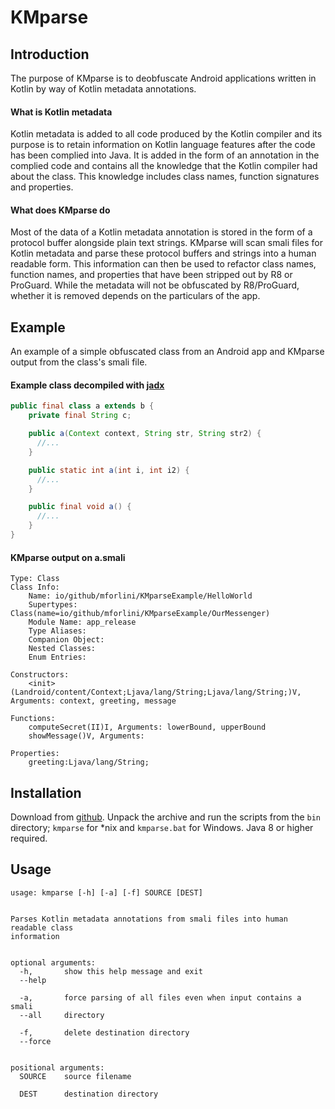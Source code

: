# KMparse

## Introduction

The purpose of KMparse is to deobfuscate Android applications written in Kotlin by way of Kotlin metadata annotations.

#### What is Kotlin metadata

Kotlin metadata is added to all code produced by the Kotlin compiler and its purpose is to retain information on Kotlin language features after the code has been complied into Java.
It is added in the form of an annotation in the complied code and contains all the knowledge that the Kotlin compiler had about the class.
This knowledge includes class names, function signatures and properties.

#### What does KMparse do

Most of the data of a Kotlin metadata annotation is stored in the form of a protocol buffer alongside plain text strings.
KMparse will scan smali files for Kotlin metadata and parse these protocol buffers and strings into a human readable form.
This information can then be used to refactor class names, function names, and properties that have been stripped out by R8 or ProGuard. While the metadata will not be obfuscated by R8/ProGuard, whether it is removed depends on the particulars of the app.

## Example
An example of a simple obfuscated class from an Android app and KMparse output from the class's smali file.
#### Example class decompiled with [jadx](https://github.com/skylot/jadx)
```java
public final class a extends b {
    private final String c;

    public a(Context context, String str, String str2) {
      //...
    }

    public static int a(int i, int i2) {
      //...
    }

    public final void a() {
      //...
    }
}
```
#### KMparse output on a.smali
```
Type: Class
Class Info:
    Name: io/github/mforlini/KMparseExample/HelloWorld
    Supertypes: Class(name=io/github/mforlini/KMparseExample/OurMessenger)
    Module Name: app_release
    Type Aliases: 
    Companion Object: 
    Nested Classes:  
    Enum Entries: 

Constructors:
    <init>(Landroid/content/Context;Ljava/lang/String;Ljava/lang/String;)V, Arguments: context, greeting, message

Functions:
    computeSecret(II)I, Arguments: lowerBound, upperBound
    showMessage()V, Arguments: 

Properties:
    greeting:Ljava/lang/String;
```
## Installation
Download from [github](https://github.com/mforlini/KMparse/releases/tag/v1.0.0). Unpack the archive and run the scripts from the `bin` directory; `kmparse` for \*nix and `kmparse.bat` for Windows. Java 8 or higher required.

## Usage
```
usage: kmparse [-h] [-a] [-f] SOURCE [DEST]


Parses Kotlin metadata annotations from smali files into human readable class
information


optional arguments:
  -h,       show this help message and exit
  --help

  -a,       force parsing of all files even when input contains a smali
  --all     directory

  -f,       delete destination directory
  --force


positional arguments:
  SOURCE    source filename

  DEST      destination directory
  ```
